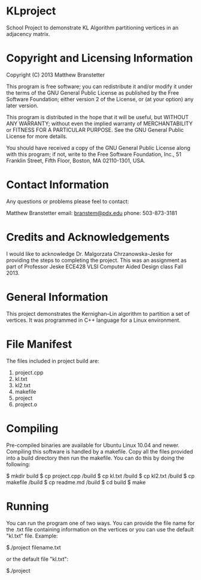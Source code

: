 KLproject
=========

School Project to demonstrate KL Algorithm partitioning vertices in an adjacency matrix.

Copyright and Licensing Information
===================================
Copyright (C) 2013 Matthew Branstetter

This program is free software; you can redistribute it and/or
modify it under the terms of the GNU General Public License
as published by the Free Software Foundation; either version 2
of the License, or (at your option) any later version.

This program is distributed in the hope that it will be useful,
but WITHOUT ANY WARRANTY; without even the implied warranty of
MERCHANTABILITY or FITNESS FOR A PARTICULAR PURPOSE. See the
GNU General Public License for more details.
 
You should have received a copy of the GNU General Public License
along with this program; if not, write to the Free Software
Foundation, Inc., 51 Franklin Street, Fifth Floor, Boston, MA 02110-1301, USA.

Contact Information
=================== 
Any questions or problems please feel to contact:
 
Matthew Branstetter
email:	branstem@pdx.edu
phone:	503-873-3181

Credits and Acknowledgements
=======================
I would like to acknowledge Dr. Malgorzata Chrzanowska-Jeske
for providing the steps to completing the project. This was
an assignment as part of Professor Jeske ECE428 VLSI Computer
Aided Design class Fall 2013.

General Information
===================
This project demonstrates the Kernighan–Lin algorithm to partition
a set of vertices. It was programmed in C++ language for a Linux 
environment. 

File Manifest
=============
The files included in project build are:

1.	project.cpp
2.	kl.txt
3.	kl2.txt
4.	makefile
5.	project
6.	project.o

Compiling
=========
Pre-compiled binaries are available for Ubuntu Linux 10.04 and newer.  
Compiling this software is handled by a makefile. Copy all the files
provided into a build directory then run the makefile. You can do 
this by doing the following: 

$ mkdir build
$ cp project.cpp /build
$ cp kl.txt /build
$ cp kl2.txt /build
$ cp makefile /build
$ cp readme.md /build
$ cd build
$ make

Running 
============
You can run the program one of two ways. You can provide the file 
name for the .txt file containing information on the vertices or 
you can use the default "kl.txt" file. Example:

$./project filename.txt

or the default file "kl.txt":

$./project
